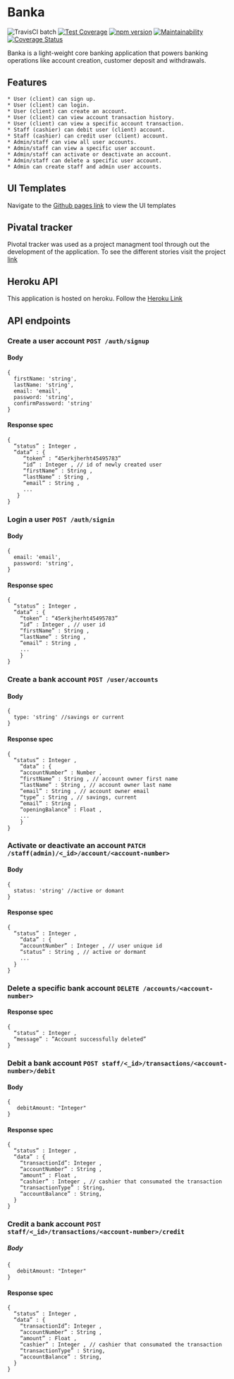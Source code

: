 # Banka 
![TravisCI batch](https://travis-ci.org/Lundii/Banka.svg?branch=develop) [![Test Coverage](https://api.codeclimate.com/v1/badges/ee1940768b5df0066b5a/test_coverage)](https://codeclimate.com/github/Lundii/Banka/test_coverage)  [![npm version](https://badge.fury.io/js/node.svg)](https://badge.fury.io/js/node) [![Maintainability](https://api.codeclimate.com/v1/badges/ee1940768b5df0066b5a/maintainability)](https://codeclimate.com/github/Lundii/Banka/maintainability)  [![Coverage Status](https://coveralls.io/repos/github/Lundii/Banka/badge.svg)](https://coveralls.io/github/Lundii/Banka) 

Banka is a light-weight core banking application that powers banking operations like account creation, customer deposit and withdrawals.

## Features
```
* User (client) can sign up.
* User (client) can login.
* User (client) can create an account.
* User (client) can view account transaction history.
* User (client) can view a specific account transaction.
* Staff (cashier) can debit user (client) account.
* Staff (cashier) can credit user (client) account.
* Admin/staff can view all user accounts.
* Admin/staff can view a specific user account.
* Admin/staff can activate or deactivate an account.
* Admin/staff can delete a specific user account.
* Admin can create staff and admin user accounts.
```
## UI Templates

Navigate to the [Github pages link](https://lundii.github.io/Banka/) to view the UI templates

## Pivatal tracker

Pivotal tracker was used as a project managment tool through out the development of the application. To see the different stories visit the project [link](https://www.pivotaltracker.com/n/projects/2320895)  

## Heroku API

This application is hosted on heroku. Follow the [Heroku Link](https://mighty-retreat-71326.herokuapp.com/api/v1)

## API endpoints 

### Create a user account  `POST /auth/signup`   
#### Body   
```
{
  firstName: 'string',
  lastName: 'string',
  email: 'email',
  password: 'string',
  confirmPassword: 'string'
}
```
#### Response spec  
```
{
  “status” : Integer ,
  “data” : {
     “token” : “45erkjherht45495783”
     “id” : Integer , // id of newly created user
     “firstName” : String ,
     “lastName” : String ,
     “email” : String ,
     ...
   }
}
```    

### Login a user  `POST /auth/signin`    
#### Body   
```
{
  email: 'email',
  password: 'string',
}
```
#### Response spec 
```
{
  “status” : Integer ,
  “data” : {
    “token” : “45erkjherht45495783”
    “id” : Integer , // user id
    “firstName” : String ,
    “lastName” : String ,
    “email” : String ,
    ...
    }
}    
```

### Create a bank account  `POST /user/accounts`   
#### Body   
```
{
  type: 'string' //savings or current
}
```
#### Response spec 
```
{
  “status” : Integer ,
    “data” : {
    “accountNumber” : Number ,
    “firstName” : String , // account owner first name
    “lastName” : String , // account owner last name
    “email” : String , // account owner email
    “type” : String , // savings, current
    “email” : String ,
    “openingBalance” : Float ,
    ...
    }
}
```   

### Activate or deactivate an account  `PATCH /staff(admin)/<_id>/account/<account-number>`    
#### Body   
```
{
  status: 'string' //active or domant
}
```
#### Response spec 
```
{
  “status” : Integer ,
    “data” : {
    “accountNumber” : Integer , // user unique id
    “status” : String , // active or dormant
    ...
  }
}
```

### Delete a specific bank account  `DELETE /accounts/<account-number>`  
#### Response spec
```
{
  “status” : Integer ,
  “message” : ”Account successfully deleted”
}
```
  
### Debit a bank account  `POST staff/<_id>/transactions/<account-number>/debit` 
#### Body
```
{
   debitAmount: "Integer"
}
```
#### Response spec
```
{
  “status” : Integer ,
  “data” : {
    “transactionId”: Integer ,
    “accountNumber” : String ,
    “amount” : Float ,
    “cashier” : Integer , // cashier that consumated the transaction
    “transactionType” : String,
    “accountBalance” : String,
  }
}
```   

### Credit a bank account  `POST staff/<_id>/transactions/<account-number>/credit`  
##### Body
```
{
   debitAmount: "Integer"
}
```
#### Response spec
```
{
  “status” : Integer ,
  “data” : {
    “transactionId”: Integer ,
    “accountNumber” : String ,
    “amount” : Float ,
    “cashier” : Integer , // cashier that consumated the transaction
    “transactionType” : String,
    “accountBalance” : String,
  }
}
```
